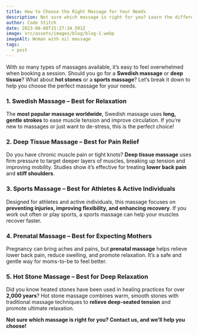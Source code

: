 ```yaml
---
title: How to Choose the Right Massage for Your Needs
description: Not sure which massage is right for you? Learn the differences between Swedish, deep tissue, hot stone, and other massage types to find the best one for your needs.
author: Code Stitch
date: 2023-06-08T15:27:34.591Z
image: src/assets/images/blog/blog-1.webp
imageAlt: Woman with oil massage
tags:
  - post
---
```


With so many types of massages available, it’s easy to feel overwhelmed when booking a session. Should you go for a **Swedish massage** or **deep tissue**? What about **hot stones** or a **sports massage**? Let’s break it down to help you choose the perfect massage for your needs.

### 1. Swedish Massage – Best for Relaxation

The **most popular massage worldwide**, Swedish massage uses **long, gentle strokes** to ease muscle tension and improve circulation. If you’re new to massages or just want to de-stress, this is the perfect choice!

### 2. Deep Tissue Massage – Best for Pain Relief

Do you have chronic muscle pain or tight knots? **Deep tissue massage** uses firm pressure to target deeper layers of muscles, breaking up tension and improving mobility. Studies show it’s effective for treating **lower back pain** and **stiff shoulders**.

### 3. Sports Massage – Best for Athletes & Active Individuals

Designed for athletes and active individuals, this massage focuses on **preventing injuries, improving flexibility, and enhancing recovery**. If you work out often or play sports, a sports massage can help your muscles recover faster.

### 4. Prenatal Massage – Best for Expecting Mothers

Pregnancy can bring aches and pains, but **prenatal massage** helps relieve lower back pain, reduce swelling, and promote relaxation. It’s a safe and gentle way for moms-to-be to feel better.

### 5. Hot Stone Massage – Best for Deep Relaxation

Did you know heated stones have been used in healing practices for over **2,000 years**? Hot stone massage combines warm, smooth stones with traditional massage techniques to **relieve deep-seated tension** and promote ultimate relaxation.

**Not sure which massage is right for you? Contact us, and we’ll help you choose!**
